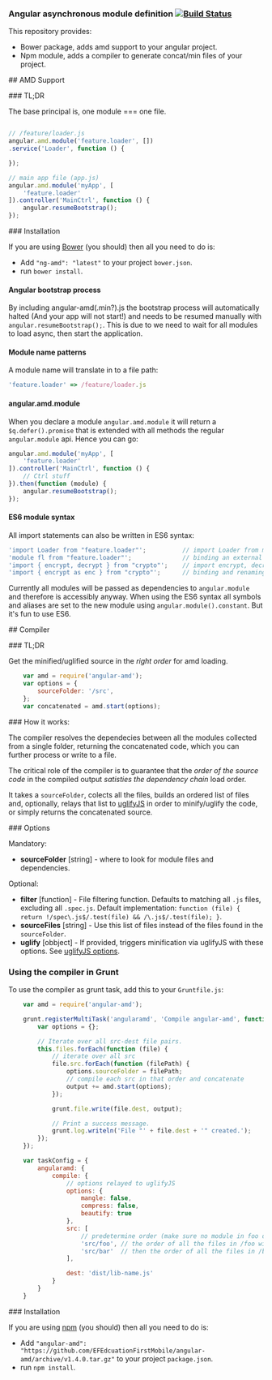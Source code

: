 ### Angular asynchronous module definition [![Build Status](https://travis-ci.org/EFEdcuationFirstMobile/angular-amd.png?branch=master)](https://travis-ci.org/EFEdcuationFirstMobile/angular-amd)

This repository provides:
- Bower package, adds amd support to your angular project.
- Npm module, adds a compiler to generate concat/min files of your project.

## AMD Support

### TL;DR

The base principal is, one module === one file.

```javascript

// /feature/loader.js
angular.amd.module('feature.loader', [])
.service('Loader', function () {

});

// main app file (app.js)
angular.amd.module('myApp', [
    'feature.loader'
]).controller('MainCtrl', function () {
    angular.resumeBootstrap();
});
```

### Installation

If you are using [Bower](http://bower.io/) (you should) then all you need to do is:

- Add `"ng-amd": "latest"` to your project `bower.json`.
- run `bower install`.

#### Angular bootstrap process

By including angular-amd(.min?).js the bootstrap process will automatically halted (And your app will not start!) and needs to be resumed manually with ```angular.resumeBootstrap();```. This is due to we need to wait for all modules to load async, then start the application.


#### Module name patterns

A module name will translate in to a file path:

```javascript
'feature.loader' => /feature/loader.js
```

#### angular.amd.module

When you declare a module ```angular.amd.module``` it will return a ```$q.defer().promise``` that is extended with all methods the regular ```angular.module``` api. Hence you can go:

```javascript
angular.amd.module('myApp', [
    'feature.loader'
]).controller('MainCtrl', function () {
    // Ctrl stuff
}).then(function (module) {
    angular.resumeBootstrap();
});
```

#### ES6 module syntax

All import statements can also be written in ES6 syntax:

```javascript
'import Loader from "feature.loader"';          // import Loader from module "feature.loader" via $injector.get
'module fl from "feature.loader"';              // binding an external module to a variable
'import { encrypt, decrypt } from "crypto"';    // import encrypt, decryp from module "crypto" via $injector.get
'import { encrypt as enc } from "crypto"';      // binding and renaming encrypt to enc
```

Currently all modules will be passed as dependencies to ```angular.module``` and therefore is accessibly anyway. When using the ES6 syntax all symbols and aliases are set to the new module using ```angular.module().constant```. But it's fun to use ES6.


## Compiler

### TL;DR

Get the minified/uglified source in the *right order* for amd loading.

```javascript
    var amd = require('angular-amd');
    var options = {
        sourceFolder: '/src',
    };
    var concatenated = amd.start(options);
```

### How it works:

The compiler resolves the dependecies between all the modules collected from a single folder, returning the concatenated code, which you can further process or write to a file.

The critical role of the compiler is to guarantee that the *order of the source code* in the compiled output *satisties the dependency chain* load order.

It takes a `sourceFolder`, colects all the files, builds an ordered list of files and, optionally, relays that list to [uglifyJS](https://github.com/mishoo/UglifyJS2) in order to minify/uglify the code, or simply returns the concatenated source.


### Options

Mandatory:

- **sourceFolder** [string] - where to look for module files and dependencies.

Optional:

- **filter** [function] - File filtering function. Defaults to matching all `.js` files, excluding all `.spec.js`. Default implementation: `function (file) { return !/spec\.js$/.test(file) && /\.js$/.test(file); }`.
- **sourceFiles** [string] - Use this list of files instead of the files found in the `sourceFolder`.
- **uglify** [obbject] - If provided, triggers minification via uglifyJS with these options. See [uglifyJS options](https://github.com/mishoo/UglifyJS2).

### Using the compiler in Grunt

To use the compiler as grunt task, add this to your `Gruntfile.js`:

```javascript
    var amd = require('angular-amd');

    grunt.registerMultiTask('angularamd', 'Compile angular-amd', function (target) {
        var options = {};

        // Iterate over all src-dest file pairs.
        this.files.forEach(function (file) {
            // iterate over all src
            file.src.forEach(function (filePath) {
                options.sourceFolder = filePath;
                // compile each src in that order and concatenate
                output += amd.start(options);
            });

            grunt.file.write(file.dest, output);

            // Print a success message.
            grunt.log.writeln('File "' + file.dest + '" created.');
        });
    });

    var taskConfig = {
        angularamd: {
            compile: {
                // options relayed to uglifyJS
                options: {
                    mangle: false,
                    compress: false,
                    beautify: true
                },
                src: [
                    // predetermine order (make sure no module in foo depends on a module in bar)
                    'src/foo', // the order of all the files in /foo will be resolved first
                    'src/bar'  // then the order of all the files in /bar
                ],

                dest: 'dist/lib-name.js'
            }
        }
    }
```

### Installation

If you are using [npm](http://npmjs.org/) (you should) then all you need to do is:

- Add `"angular-amd": "https://github.com/EFEdcuationFirstMobile/angular-amd/archive/v1.4.0.tar.gz"` to your project `package.json`.
- run `npm install`.

